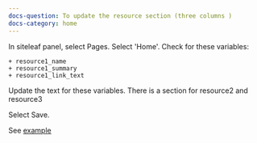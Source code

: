 ```yaml
---
docs-question: To update the resource section (three columns )
docs-category: home
---
```

In siteleaf panel, select Pages.  Select 'Home'. Check for these variables:

    + resource1_name
    + resource1_summary
    + resource1_link_text

Update the text for these variables.  There is a section for resource2 and resource3

Select Save.

See <a href="#" data-featherlight="/assets/img/docs/home-3.png">example</a>
